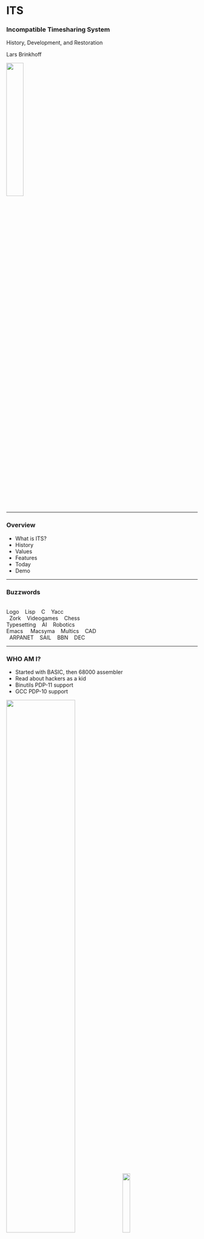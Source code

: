 # ITS

### Incompatible Timesharing System

History, Development, and Restoration

Lars Brinkhoff

<img src="pics/ictech.png" width="30%"></img>

---

### Overview

- What is ITS?
- History
- Values
- Features
- Today
- Demo

---

### Buzzwords

<br>
Logo&nbsp;&nbsp;&nbsp;&nbsp;Lisp&nbsp;&nbsp;&nbsp;&nbsp;C&nbsp;&nbsp;&nbsp;&nbsp;Yacc<br>
&nbsp;&nbsp;Zork&nbsp;&nbsp;&nbsp;&nbsp;Videogames&nbsp;&nbsp;&nbsp;&nbsp;Chess<br>
Typesetting&nbsp;&nbsp;&nbsp;&nbsp;AI&nbsp;&nbsp;&nbsp;&nbsp;Robotics<br>
Emacs&nbsp;&nbsp;&nbsp;&nbsp;&nbsp;Macsyma&nbsp;&nbsp;&nbsp;&nbsp;Multics&nbsp;&nbsp;&nbsp;&nbsp;CAD<br>
&nbsp;&nbsp;ARPANET&nbsp;&nbsp;&nbsp;&nbsp;SAIL&nbsp;&nbsp;&nbsp;&nbsp;BBN&nbsp;&nbsp;&nbsp;&nbsp;DEC

---

### WHO AM I?

- Started with BASIC, then 68000 assembler
- Read about hackers as a kid
- Binutils PDP-11 support
- GCC PDP-10 support

<img src="pics/vic20.jpg" width="60%"></img>
<img src="pics/dict.jpg" width="20%"></img>

---

### WHAT IS ITS?

- ITS is an operating system for PDP-10 computers.
- Created at MIT in 1967, kept running until 1990.
- Known for its openness and lack of security.

<img src="pics/MIT.jpg" width="30%"></img>
<img src="pics/TechSquare.jpg" width="20%"></img>

---

### PDP-10 family

- Made by Digital Equipment Corporation
- Lifespan 1964-1988
- Generations: PDP-6, KA10, KI10, KL10, KS10
- Designed with Lisp in mind
- 36-bit word length, 18-bit address space
- Large orthogonal instruction set
- Pleasant assembly language
- Popular on the ARPANET

<img src="pics/PDP-1040.jpg" width="28%"></img>

---

### Before ITS

- AI group 1959
- CTSS 1961-1963
- Project MAC 1963
- Multics 1964-1967

<img src="pics/CTSS.jpeg" width="40%"></img>
<img src="pics/GE645.jpg" width="43%"></img>

---

### Beginnings

- At the Project MAC AI group
- For their PDP-6 computer
- Grew from singe-user tools
- First version 1967
- Alternative to CTSS and Multics

<img src="pics/PDP-6.jpg" width="31%"></img>
<img src="pics/Multics.jpg" width="25%"></img>

---

### Hacker Ethic

<div style="float: left; width: 60%;">
<ul>
<li>ITS was written by hackers</li>
<li>Designed to get work done, not an academic exercise</li>
<li>Highly interactive</li>
<li>No passwords (until later)</li>
<li>No file permissions</li>
<li>Source code for everything</li>
<li>Guests allowed</li>
</ul>
</div>

<div style="float: right; width: 40%;">
<img src="pics/RMS.jpg" width="100%"></img>
</div>

---

### Early Development

- AI PDP-10 1968
- Virtual memory 1970
- ARPANET 1971
- Two more machines: DM and ML

<img src="pics/MIT-AI.png" width="25%"></img>
<img src="pics/MIT-DMS.jpg" width="30%"></img>
<img src="pics/MIT-ML.jpg" width="28%"></img>

---

### Research

<div style="float: left; width: 60%;">
<ul>
<li>AI</li>
<li>Robotics</li>
<li>Computer Vision</li>
<li>Logo</li>
<li>Lisp, Scheme</li>
<li>Lisp Machine</li>
<li>Macsyma</li>
<li>Programming Technology</li>
<li>Networking</li>
</ul>
</div>

<div style="float: right; width: 40%;">
<img src="pics/robot.jpg" width="45%"></img>
<img src="pics/Turtle.jpg" width="45%"></img>
<img src="pics/CADR.jpg" width="45%"></img>
<img src="pics/IMP.jpg" width="40%"></img>
</div>

---

### Heydays

- Network file system
- Memory mapped raster displays
- Space cadet-like keyboards
- MC KL10 1975
- Emacs 1976
- TCP/IP 1982

<img src="pics/knight-console.jpg" width="25%"></img>
<img src="pics/MIT-MC.jpg" width="21%"></img>

---

### Notable programs

<div style="float: left; width: 40%;">
<ul>
<li>Maclisp</li>
<li>Macsyma</li>
<li>Emacs</li>
<li>Scheme</li>
<li>SHRDLU</li>
<li>Muddle</li>
</ul>
</div>

<div style="float: right; width: 60%;">
<img src="pics/shrdlu.jpg" width="70%"><br>
</div>

---

### Games

<div style="float: left; width: 50%;">
<ul>
<li>Spacewar!</li>
<li>MacHack VI</li>
<li>Flight simulator</li>
<li>Adventure</li>
</ul>
</div>

<div style="float: right; width: 50%;">
<ul>
<li>Maze War</li>
<li>Dazzle Dart</li>
<li>Moonlander</li>
<li>Zork</li>
</ul>
</div>

<img src="pics/machack.jpeg" width="15%"></img>
<img src="pics/flight.png" width="16%"></img>
<img src="pics/MazeWar.jpg" width="12%"></img>
<img src="pics/dazzle.png" width="16%"></img>
<img src="pics/Zork.jpg" width="25%"></img>

---

### Imported Software

- Emulator for TOPS-10 and WAITS system calls.
- Collaboration between PDP-10 sites.
- DEC: MACRO, LINK, CROSS, Fortran.
- SAIL: FAIL, SPELL, SUDS, TeX, PUB, GEOMED.
- CMU: Scribe.

<img src="pics/geomed.png" width="27%"></img>
<img src="pics/advent.png" width="30%"></img>

---

### Multiprocessing

<div style="float: left; width: 60%;">
<ul>
<li>PDP-10, timesharing</li>
<li>PDP-6, stand alone</li>
<li>PDP-11, perpiherals</li>
<li>CONS, Lisp machine</li>
<li>CHEOPS, chess machine</li>
<li>GT40, vector display</li>
<li>Imlac, vector display</li>
<li>Tools and software</li>
</ul>
</div>

<div style="float: right; width: 40%;">
<img src="pics/PDP-11.jpg" width="45%"></img>
<img src="pics/GT40.jpg" width="45%"></img>
<img src="pics/Imlac.jpg" width="45%"></img>
</div>

---

### Features and Limitations

- PCLSR, PC lusering
- Processes & processors available as files
- The debugger is the user interface
- Application command sets are similar to Emacs
- User-space device drivers
- Real-time scheduling
- Terminal-independent text output
- Just one level of directories
- File names 6+6 characters

---

### Decline

- PDP-6s and KA10s scrapped
- KS10 1985
- KL10 shipped to Sweden 1988
- Shut down 1990

<img src="pics/AI-KS10.jpg" width="23%">

---

### Legacy

<div style="float: left; width: 60%;">
<ul>
<li>GNU project</li>
<li>Emacs</li>
<li>Info</li>
<li>WHOIS</li>
<li>Emacs Lisp, Common Lisp</li>
<li>Meta key (from SAIL)</li>
<li>Unix job control</li>
<li>And --More--</li>
</ul>
</div>

<div style="float: right; width: 40%;">
<img src="pics/GNU.jpg" width="40%"><br>
<img src="pics/Emacs.png" width="40%"><br>
<img src="pics/Meta.jpg" width="40%"><br>
</div>
---

### A New Hope

- ITS running on an emulator 1992
- Put on Internet 2001
- Public ITS distribution
- Unix tools for ITS files and networking
- Restoration 2016

<img src="pics/pdp10x.jpg" width="25%">

---

### Restoration

- Boot off magtape
- Make file system on disk
- Load ITS and a few binary programs
- Reboot into ITS
- Build system and >300 programs from source code
- Many bug fixes
- Issue tracking
- Continuous integration
- http://github.com/PDP-10/its

---

### Demo

- DSKDMP
- MLIFE
- Starting ITS
- Emacs
- Midas
- DDT
- 11LOGO
- Macsyma

---

# ◊◊U
